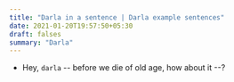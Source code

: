 ```yaml
---
title: "Darla in a sentence | Darla example sentences"
date: 2021-01-20T19:57:50+05:30
draft: falses
summary: "Darla"
---
```

- Hey, `darla` -- before we die of old age, how about it --?
                 
